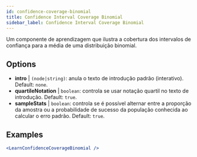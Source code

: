 ```yaml
---
id: confidence-coverage-binomial
title: Confidence Interval Coverage Binomial
sidebar_label: Confidence Interval Coverage Binomial
---
```


Um componente de aprendizagem que ilustra a cobertura dos intervalos de confiança para a média de uma distribuição binomial.

## Options

* __intro__ | `(node|string)`: anula o texto de introdução padrão (interativo). Default: `none`.
* __quartileNotation__ | `boolean`: controla se usar notação quartil no texto de introdução. Default: `true`.
* __sampleStats__ | `boolean`: controla se é possível alternar entre a proporção da amostra ou a probabilidade de sucesso da população conhecida ao calcular o erro padrão. Default: `true`.


## Examples

```jsx live
<LearnConfidenceCoverageBinomial />
```

